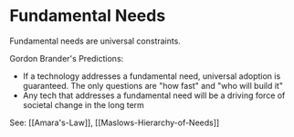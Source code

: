 # Fundamental Needs

Fundamental needs are universal constraints. 

Gordon Brander's Predictions:
- If a technology addresses a fundamental need, universal adoption is guaranteed. The only questions are "how fast"  and "who will build it"
- Any tech that addresses a fundamental need will be a driving force of societal change in the long term

See: [[Amara's-Law]], [[Maslows-Hierarchy-of-Needs]]